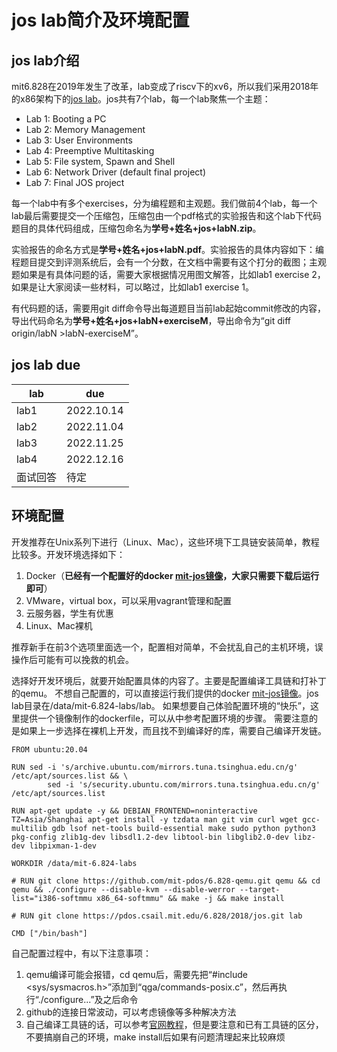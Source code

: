 # jos lab简介及环境配置

## jos lab介绍

mit6.828在2019年发生了改革，lab变成了riscv下的xv6，所以我们采用2018年的x86架构下的[jos lab](https://pdos.csail.mit.edu/6.828/2018/labs/lab1/)。jos共有7个lab，每一个lab聚焦一个主题：
   - Lab 1: Booting a PC
   - Lab 2: Memory Management
   - Lab 3: User Environments
   - Lab 4: Preemptive Multitasking
   - Lab 5: File system, Spawn and Shell
   - Lab 6: Network Driver (default final project)
   - Lab 7: Final JOS project  

每一个lab中有多个exercises，分为编程题和主观题。我们做前4个lab，每一个lab最后需要提交一个压缩包，压缩包由一个pdf格式的实验报告和这个lab下代码题目的具体代码组成，压缩包命名为**学号+姓名+jos+labN.zip**。

实验报告的命名方式是**学号+姓名+jos+labN.pdf**。实验报告的具体内容如下：编程题目提交到评测系统后，会有一个分数，在文档中需要有这个打分的截图；主观题如果是有具体问题的话，需要大家根据情况用图文解答，比如lab1 exercise 2，如果是让大家阅读一些材料，可以略过，比如lab1 exercise 1。

有代码题的话，需要用git diff命令导出每道题目当前lab起始commit修改的内容，导出代码命名为**学号+姓名+jos+labN+exerciseM**，导出命令为“git diff origin/labN >labN-exerciseM”。

## jos lab due

|lab|due|
|--|--|
| lab1 | 2022.10.14 |
| lab2 | 2022.11.04 |
| lab3 | 2022.11.25 |
| lab4 | 2022.12.16 |
| 面试回答 | 待定 |

## 环境配置

开发推荐在Unix系列下进行（Linux、Mac），这些环境下工具链安装简单，教程比较多。开发环境选择如下：
1. Docker（**已经有一个配置好的docker [mit-jos镜像](https://hub.docker.com/repository/docker/l543306408/mit-6.8240jos)，大家只需要下载后运行即可**）
2. VMware，virtual box，可以采用vagrant管理和配置
3. 云服务器，学生有优惠
4. Linux、Mac裸机

推荐新手在前3个选项里面选一个，配置相对简单，不会扰乱自己的主机环境，误操作后可能有可以挽救的机会。

选择好开发环境后，就要开始配置具体的内容了。主要是配置编译工具链和打补丁的qemu。
不想自己配置的，可以直接运行我们提供的docker [mit-jos镜像](https://hub.docker.com/repository/docker/l543306408/mit-6.8240jos)。jos lab目录在/data/mit-6.824-labs/lab。
如果想要自己体验配置环境的“快乐”，这里提供一个镜像制作的dockerfile，可以从中参考配置环境的步骤。
需要注意的是如果上一步选择在裸机上开发，而且找不到编译好的库，需要自己编译开发链。 

``` docker
FROM ubuntu:20.04

RUN sed -i 's/archive.ubuntu.com/mirrors.tuna.tsinghua.edu.cn/g' /etc/apt/sources.list && \
        sed -i 's/security.ubuntu.com/mirrors.tuna.tsinghua.edu.cn/g' /etc/apt/sources.list

RUN apt-get update -y && DEBIAN_FRONTEND=noninteractive TZ=Asia/Shanghai apt-get install -y tzdata man git vim curl wget gcc-multilib gdb lsof net-tools build-essential make sudo python python3 pkg-config zlib1g-dev libsdl1.2-dev libtool-bin libglib2.0-dev libz-dev libpixman-1-dev

WORKDIR /data/mit-6.824-labs

# RUN git clone https://github.com/mit-pdos/6.828-qemu.git qemu && cd qemu && ./configure --disable-kvm --disable-werror --target-list="i386-softmmu x86_64-softmmu" && make -j && make install

# RUN git clone https://pdos.csail.mit.edu/6.828/2018/jos.git lab

CMD ["/bin/bash"]
```

自己配置过程中，有以下注意事项：
1. qemu编译可能会报错，cd qemu后，需要先把“#include <sys/sysmacros.h>”添加到“qga/commands-posix.c”，然后再执行“./configure...”及之后命令
2. github的连接日常波动，可以考虑镜像等多种解决方法
3. 自己编译工具链的话，可以参考[官网教程](https://pdos.csail.mit.edu/6.828/2018/tools.html)，但是要注意和已有工具链的区分，不要搞崩自己的环境，make install后如果有问题清理起来比较麻烦
